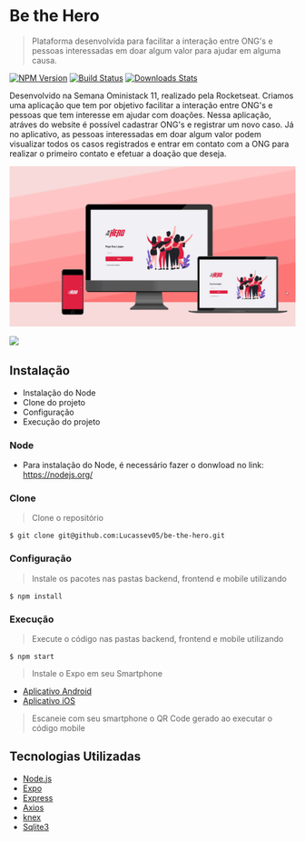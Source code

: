 # Be the Hero
> Plataforma desenvolvida para facilitar a interação entre ONG's e pessoas interessadas em doar algum valor para ajudar em alguma causa.

[![NPM Version][npm-image]][npm-url]
[![Build Status][travis-image]][travis-url]
[![Downloads Stats][npm-downloads]][npm-url]

Desenvolvido na Semana Oministack 11, realizado pela Rocketseat. 
Criamos uma aplicação que tem por objetivo facilitar a interação entre ONG's e pessoas que tem interesse em ajudar com doações.
Nessa aplicação, atráves do website é possível cadastrar ONG's e registrar um novo caso. Já no aplicativo, as pessoas interessadas em doar algum valor
podem visualizar todos os casos registrados e entrar em contato com a ONG para realizar o primeiro contato e efetuar a doação que deseja. 


![Be_The_Hero_Image](/gifGit.gif)

![](../header.png)

## Instalação

- Instalação do Node
- Clone do projeto
- Configuração
- Execução do projeto

### Node

- Para instalação do Node, é necessário fazer o donwload no link: https://nodejs.org/

### Clone

> Clone o repositório

```shell
$ git clone git@github.com:Lucassev05/be-the-hero.git
```

### Configuração

> Instale os pacotes nas pastas backend, frontend e mobile utilizando

```shell
$ npm install
```

### Execução
> Execute o código nas pastas backend, frontend e mobile utilizando

```shell
$ npm start
```
> Instale o Expo em seu Smartphone
- <a href="https://play.google.com/store/apps/details?id=host.exp.exponent" target="_blank">Aplicativo Android</a>
- <a href="https://apps.apple.com/br/app/expo-client/id982107779" target="_blank">Aplicativo iOS</a>


> Escaneie com seu smartphone o QR Code gerado ao executar o código mobile


## Tecnologias Utilizadas
- <a href="https://nodejs.org/" target="_blank">Node.js</a>
- <a href="https://expo.io/" target="_blank">Expo</a>
- <a href="https://expressjs.com/" target="_blank">Express</a>
- <a href="https://github.com/axios/axios" target="_blank">Axios</a>
- <a href="http://knexjs.org/" target="_blank">knex</a>
- <a href="https://www.sqlite.org/" target="_blank">Sqlite3</a>


[npm-image]: https://img.shields.io/npm/v/datadog-metrics.svg?style=flat-square
[npm-url]: https://npmjs.org/package/datadog-metrics
[npm-downloads]: https://img.shields.io/npm/dm/datadog-metrics.svg?style=flat-square
[travis-image]: https://img.shields.io/travis/dbader/node-datadog-metrics/master.svg?style=flat-square
[travis-url]: https://travis-ci.org/dbader/node-datadog-metrics
